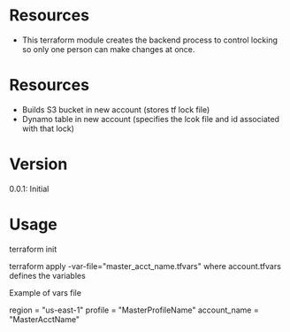 # Resources
* This terraform module creates the backend process to control locking so only one person can make changes at once.  

# Resources
* Builds S3 bucket in new account (stores tf lock file)
* Dynamo table in new account (specifies the lcok file and id associated with that lock)

# Version
0.0.1: Initial

# Usage

terraform init

terraform apply -var-file="master_acct_name.tfvars"
where account.tfvars defines the variables

Example of vars file

region = "us-east-1"
profile = "MasterProfileName"
account_name = "MasterAcctName"


